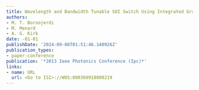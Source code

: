 ```yaml
---
title: Wavelength and Bandwidth Tunable SOI Switch Using Integrated Gratings
authors:
- M. T. Boroojerdi
- M. Menard
- A. G. Kirk
date: -01-01
publishDate: '2024-09-06T01:51:46.140926Z'
publication_types:
- paper-conference
publication: '*2013 Ieee Photonics Conference (Ipc)*'
links:
- name: URL
  url: <Go to ISI>://WOS:000369918000219
---
```

